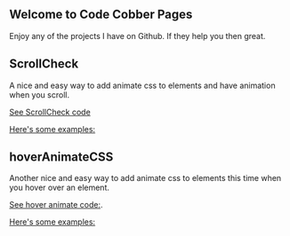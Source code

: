 ## Welcome to Code Cobber Pages



Enjoy any of the projects I have on Github. If they help you then great.

## ScrollCheck

A nice and easy way to add animate css to elements and have animation when you scroll. 


[See ScrollCheck code](https://github.com/codecobber/scrollCheck)

[Here's some examples:](https://codecobber.github.io/scrollcheck.html)

## hoverAnimateCSS

Another nice and easy way to add animate css to elements this time when you hover over an element.


[See hover animate code:](https://github.com/codecobber/hoverAnimateCSS).

[Here's some examples:](https://codecobber.github.io/hoverAnimate.html)


